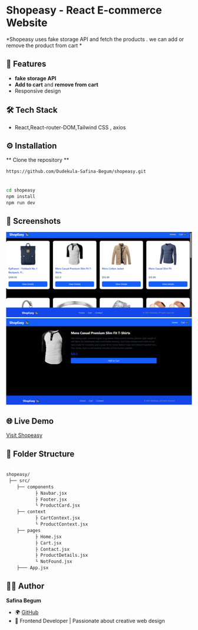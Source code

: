 # Shopeasy - React E-commerce Website

*Shopeasy uses fake storage API and fetch the products . we can add or remove the product from cart *

## 🚀 Features

- **fake storage API** 
- **Add to cart** and **remove from cart**
- Responsive design

## 🛠️ Tech Stack

- React,React-router-DOM,Tailwind CSS , axios 

## ⚙️ Installation

 ** Clone the repository  **

   ```bash
  https://github.com/Dudekula-Safina-Begum/shopeasy.git


  cd shopeasy
  npm install
  npm run dev   
  
  ```

## 📸 Screenshots
  ![Homepage](./screenshots/Home.png)
![Product Page](./screenshots/product.png)


## 🌐 Live Demo
[Visit Shopeasy]( https://dudekula-safina-begum.github.io/shopeasy/)

## 📁 Folder Structure

``` bash

shopeasy/
 ├── src/
    ├── components
           ├ Navbar.jsx
           ├ Footer.jsx
           └ ProductCard.jsx
    ├── context
           ├ CartContext.jsx
           └ ProductContext.jsx
    ├── pages
           ├ Home.jsx
           ├ Cart.jsx
           ├ Contact.jsx
           ├ ProductDetails.jsx
           └ NotFound.jsx
    ├─── App.jsx

```

           
     
## 👩‍💻 Author
**Safina Begum**  
- 🌍 [GitHub](https://github.com/Dudekula-Safina-Begum)  
- 💼 Frontend Developer | Passionate about creative web design
 

